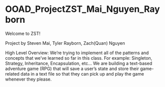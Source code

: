 # OOAD_ProjectZST_Mai_Nguyen_Rayborn
Welcome to ZST!

Project by Steven Mai, Tyler Rayborn, Zach(Quan) Nguyen

High Level Overview: We’re trying to implement all of the patterns and concepts that we’ve learned so far in this class. For example: Singleton, Strategy, Inheritance, Encapsulation, etc… 
We are building a text-based adventure game (RPG) that will save a user’s state and store their game-related data in a text file so that they can pick up and play the game whenever they please.
